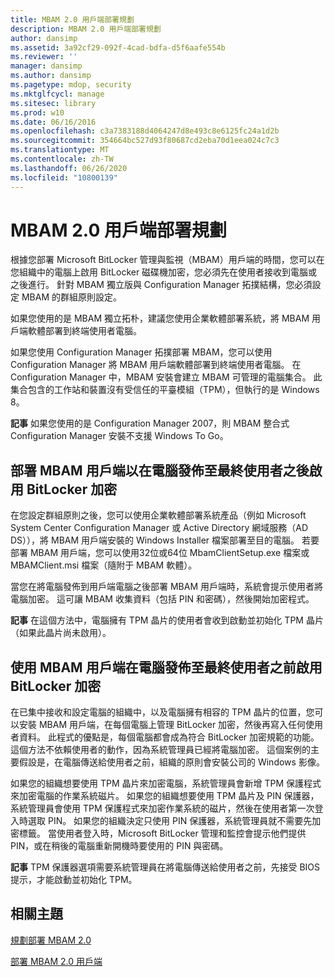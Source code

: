 ```yaml
---
title: MBAM 2.0 用戶端部署規劃
description: MBAM 2.0 用戶端部署規劃
author: dansimp
ms.assetid: 3a92cf29-092f-4cad-bdfa-d5f6aafe554b
ms.reviewer: ''
manager: dansimp
ms.author: dansimp
ms.pagetype: mdop, security
ms.mktglfcycl: manage
ms.sitesec: library
ms.prod: w10
ms.date: 06/16/2016
ms.openlocfilehash: c3a7383188d4064247d8e493c8e6125fc24a1d2b
ms.sourcegitcommit: 354664bc527d93f80687cd2eba70d1eea024c7c3
ms.translationtype: MT
ms.contentlocale: zh-TW
ms.lasthandoff: 06/26/2020
ms.locfileid: "10800139"
---
```

# MBAM 2.0 用戶端部署規劃


根據您部署 Microsoft BitLocker 管理與監視（MBAM）用戶端的時間，您可以在您組織中的電腦上啟用 BitLocker 磁碟機加密，您必須先在使用者接收到電腦或之後進行。 針對 MBAM 獨立版與 Configuration Manager 拓撲結構，您必須設定 MBAM 的群組原則設定。

如果您使用的是 MBAM 獨立拓朴，建議您使用企業軟體部署系統，將 MBAM 用戶端軟體部署到終端使用者電腦。

如果您使用 Configuration Manager 拓撲部署 MBAM，您可以使用 Configuration Manager 將 MBAM 用戶端軟體部署到終端使用者電腦。 在 Configuration Manager 中，MBAM 安裝會建立 MBAM 可管理的電腦集合。 此集合包含的工作站和裝置沒有受信任的平臺模組（TPM），但執行的是 Windows 8。

**記事** 如果您使用的是 Configuration Manager 2007，則 MBAM 整合式 Configuration Manager 安裝不支援 Windows To Go。

 

## 部署 MBAM 用戶端以在電腦發佈至最終使用者之後啟用 BitLocker 加密


在您設定群組原則之後，您可以使用企業軟體部署系統產品（例如 Microsoft System Center Configuration Manager 或 Active Directory 網域服務（AD DS）），將 MBAM 用戶端安裝的 Windows Installer 檔案部署至目的電腦。 若要部署 MBAM 用戶端，您可以使用32位或64位 MbamClientSetup.exe 檔案或 MBAMClient.msi 檔案（隨附于 MBAM 軟體）。

當您在將電腦發佈到用戶端電腦之後部署 MBAM 用戶端時，系統會提示使用者將電腦加密。 這可讓 MBAM 收集資料（包括 PIN 和密碼），然後開始加密程式。

**記事** 在這個方法中，電腦擁有 TPM 晶片的使用者會收到啟動並初始化 TPM 晶片（如果此晶片尚未啟用）。

 

## 使用 MBAM 用戶端在電腦發佈至最終使用者之前啟用 BitLocker 加密


在已集中接收和設定電腦的組織中，以及電腦擁有相容的 TPM 晶片的位置，您可以安裝 MBAM 用戶端，在每個電腦上管理 BitLocker 加密，然後再寫入任何使用者資料。 此程式的優點是，每個電腦都會成為符合 BitLocker 加密規範的功能。 這個方法不依賴使用者的動作，因為系統管理員已經將電腦加密。 這個案例的主要假設是，在電腦傳送給使用者之前，組織的原則會安裝公司的 Windows 影像。

如果您的組織想要使用 TPM 晶片來加密電腦，系統管理員會新增 TPM 保護程式來加密電腦的作業系統磁片。 如果您的組織想要使用 TPM 晶片及 PIN 保護器，系統管理員會使用 TPM 保護程式來加密作業系統的磁片，然後在使用者第一次登入時選取 PIN。 如果您的組織決定只使用 PIN 保護器，系統管理員就不需要先加密標籤。 當使用者登入時，Microsoft BitLocker 管理和監控會提示他們提供 PIN，或在稍後的電腦重新開機時要使用的 PIN 與密碼。

**記事** TPM 保護器選項需要系統管理員在將電腦傳送給使用者之前，先接受 BIOS 提示，才能啟動並初始化 TPM。

 

## 相關主題


[規劃部署 MBAM 2.0](planning-to-deploy-mbam-20-mbam-2.md)

[部署 MBAM 2.0 用戶端](deploying-the-mbam-20-client-mbam-2.md)

 

 





